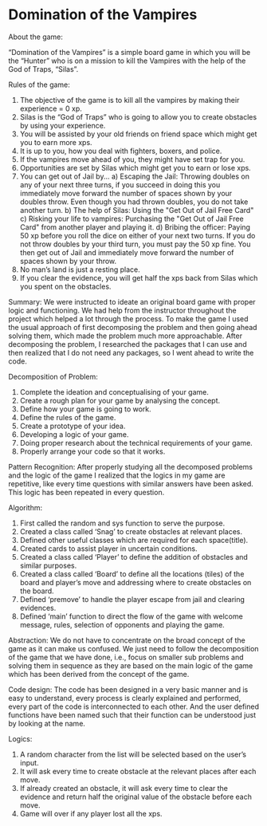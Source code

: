 # Domination of the Vampires

About the game:

“Domination of the Vampires” is a simple board game in which you will be the “Hunter” who is on a mission to kill the Vampires with the help of the God of Traps, “Silas”.


Rules of the game:
1.	The objective of the game is to kill all the vampires by making their experience = 0 xp.
2.	Silas is the “God of Traps” who is going to allow you to create obstacles by using your experience.
3.	You will be assisted by your old friends on friend space which might get you to earn more xps.
4.	It is up to you, how you deal with fighters, boxers, and police.
5.	If the vampires move ahead of you, they might have set trap for you. 
6.	Opportunities are set by Silas which might get you to earn or lose xps.
7.	You can get out of Jail by...
a)	Escaping the Jail: Throwing doubles on any of your next three turns, if you succeed in doing this you immediately move forward the number of spaces shown by your doubles throw. Even though you had thrown doubles, you do not take another turn.
b)	The help of Silas: Using the "Get Out of Jail Free Card"
c)	Risking your life to vampires: Purchasing the "Get Out of Jail Free Card" from another player and playing it.
d)	Bribing the officer: Paying 50 xp before you roll the dice on either of your next two turns. If you do not throw doubles by your third turn, you must pay the 50 xp fine. You then get out of Jail and immediately move forward the number of spaces shown by your throw.
8.	No man’s land is just a resting place.
9.	If you clear the evidence, you will get half the xps back from Silas which you spent on the obstacles.


Summary:
We were instructed to ideate an original board game with proper logic and functioning. We had help from the instructor throughout the project which helped a lot through the process. To make the game I used the usual approach of first decomposing the problem and then going ahead solving them, which made the problem much more approachable. After decomposing the problem, I researched the packages that I can use and then realized that I do not need any packages, so I went ahead to write the code.
 
Decomposition of Problem:
1.	Complete the ideation and conceptualising of your game.
2.	Create a rough plan for your game by analysing the concept.
3.	Define how your game is going to work.
4.	Define the rules of the game.
5.	Create a prototype of your idea.
6.	Developing a logic of your game.
7.	Doing proper research about the technical requirements of your game.
8.	Properly arrange your code so that it works.


Pattern Recognition:
After properly studying all the decomposed problems and the logic of the game I realized that the logics in my game are repetitive, like every time questions with similar answers have been asked. This logic has been repeated in every question.


Algorithm:
1.	First called the random and sys function to serve the purpose.
2.	Created a class called ‘Snag’ to create obstacles at relevant places.
3.	Defined other useful classes which are required for each space(title).
4.	Created cards to assist player in uncertain conditions.
5.	Created a class called ‘Player’ to define the addition of obstacles and similar purposes.
6.	Created a class called ‘Board’ to define all the locations (tiles) of the board and player’s move and addressing where to create obstacles on the board.
7.	Defined ‘premove’ to handle the player escape from jail and clearing evidences.
8.	Defined ‘main’ function to direct the flow of the game with welcome message, rules, selection of opponents and playing the game.


Abstraction:
We do not have to concentrate on the broad concept of the game as it can make us confused. We just need to follow the decomposition of the game that we have done, i.e., focus on smaller sub problems and solving them in sequence as they are based on the main logic of the game which has been derived from the concept of the game.
 
Code design:
The code has been designed in a very basic manner and is easy to understand, every process is clearly explained and performed, every part of the code is interconnected to each other. And the user defined functions have been named such that their function can be understood just by looking at the name.


Logics:
1.	A random character from the list will be selected based on the user’s input.
2.	It will ask every time to create obstacle at the relevant places after each move.
3.	If already created an obstacle, it will ask every time to clear the evidence and return half the original value of the obstacle before each move.
4.	Game will over if any player lost all the xps. 
